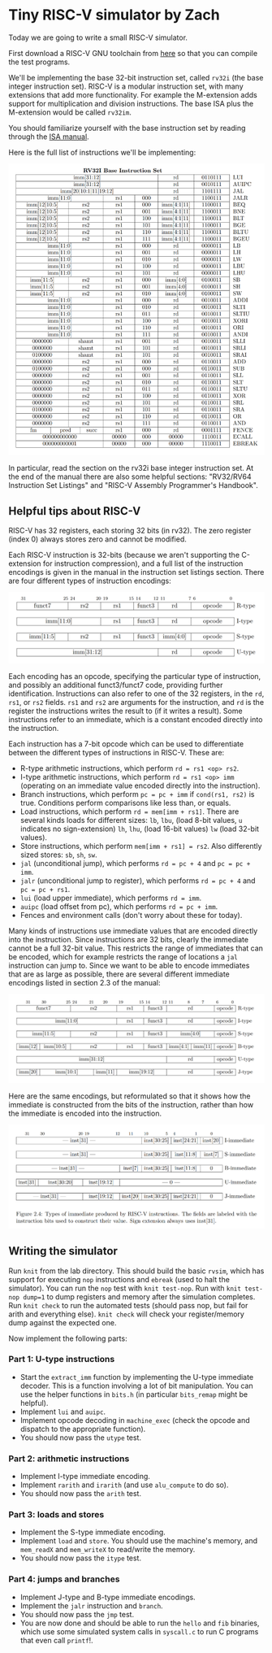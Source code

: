 # Tiny RISC-V simulator by Zach

Today we are going to write a small RISC-V simulator.

First download a RISC-V GNU toolchain from
[here](https://github.com/zyedidia/riscv-gnu-toolchain-prebuilt/releases/tag/v1)
so that you can compile the test programs.

We'll be implementing the base 32-bit instruction set, called `rv32i` (the base
integer instruction set). RISC-V is a modular instruction set, with many
extensions that add more functionality. For example the M-extension adds
support for multiplication and division instructions. The base ISA plus the
M-extension would be called `rv32im`.

You should familiarize yourself with the base instruction set by reading through
the [ISA manual](https://www.scs.stanford.edu/~zyedidia/docs/riscv-spec.pdf).

Here is the full list of instructions we'll be implementing:

![riscv-inst](img/riscv-inst.png)

In particular, read the section on the rv32i base integer instruction set. At
the end of the manual there are also some helpful sections: "RV32/RV64
Instruction Set Listings" and "RISC-V Assembly Programmer's Handbook".

## Helpful tips about RISC-V

RISC-V has 32 registers, each storing 32 bits (in rv32). The zero register
(index 0) always stores zero and cannot be modified.

Each RISC-V instruction is 32-bits (because we aren't supporting the
C-extension for instruction compression), and a full list of the instruction
encodings is given in the manual in the instruction set listings section. There
are four different types of instruction encodings:

![riscv-encoding](img/riscv-encoding.png)

Each encoding has an opcode, specifying the particular type of instruction, and
possibly an additional funct3/funct7 code, providing further identification.
Instructions can also refer to one of the 32 registers, in the `rd`, `rs1`, or
`rs2` fields. `rs1` and `rs2` are arguments for the instruction, and `rd` is
the register the instructions writes the result to (if it writes a result).
Some instructions refer to an immediate, which is a constant encoded directly
into the instruction.

Each instruction has a 7-bit opcode which can be used to differentiate between
the different types of instructions in RISC-V. These are:

* R-type arithmetic instructions, which perform `rd = rs1 <op> rs2`.
* I-type arithmetic instructions, which perform `rd = rs1 <op> imm` (operating
  on an immediate value encoded directly into the instruction).
* Branch instructions, which perform `pc = pc + imm` if `cond(rs1, rs2)` is
  true. Conditions perform comparisons like less than, or equals.
* Load instructions, which perform `rd = mem[imm + rs1]`. There are several
  kinds loads for different sizes: `lb`, `lbu`, (load 8-bit values, `u`
  indicates no sign-extension) `lh`, `lhu`, (load 16-bit values) `lw` (load
  32-bit values).
* Store instructions, which perform `mem[imm + rs1] = rs2`. Also differently
  sized stores: `sb`, `sh`, `sw`.
* `jal` (unconditional jump), which performs `rd = pc + 4` and `pc = pc + imm`.
* `jalr` (unconditional jump to register), which performs `rd = pc + 4` and `pc = pc + rs1`.
* `lui` (load upper immediate), which performs `rd = imm`.
* `auipc` (load offset from pc), which performs `rd = pc + imm`.
* Fences and environment calls (don't worry about these for today).

Many kinds of instructions use immediate values that are encoded directly into
the instruction. Since instructions are 32 bits, clearly the immediate cannot
be a full 32-bit value. This restricts the range of immediates that can be
encoded, which for example restricts the range of locations a `jal` instruction
can jump to. Since we want to be able to encode immediates that are as large as
possible, there are several different immediate encodings listed in section 2.3
of the manual:

![riscv-imm-encoding](img/riscv-imm-encoding.png)

Here are the same encodings, but reformulated so that it shows how the
immediate is constructed from the bits of the instruction, rather than how the
immediate is encoded into the instruction.

![riscv-imm-encoding2](img/riscv-imm-encoding2.png)

## Writing the simulator

Run `knit` from the lab directory. This should build the basic `rvsim`, which
has support for executing `nop` instructions and `ebreak` (used to halt the
simulator). You can run the `nop` test with `knit test-nop`. Run with `knit
test-nop dump=1` to dump registers and memory after the simulation completes.
Run `knit check` to run the automated tests (should pass nop, but fail for
arith and everything else). `knit check` will check your register/memory dump
against the expected one.

Now implement the following parts:

### Part 1: U-type instructions

* Start the `extract_imm` function by implementing the U-type immediate
  decoder. This is a function involving a lot of bit manipulation. You can use
  the helper functions in `bits.h` (in particular `bits_remap` might be
  helpful).
* Implement `lui` and `auipc`.
* Implement opcode decoding in `machine_exec` (check the opcode and dispatch to
  the appropriate function).
* You should now pass the `utype` test.

### Part 2: arithmetic instructions

* Implement I-type immediate encoding.
* Implement `rarith` and `irarith` (and use `alu_compute` to do so).
* You should now pass the `arith` test.

### Part 3: loads and stores

* Implement the S-type immediate encoding.
* Implement `load` and `store`. You should use the machine's memory, and
  `mem_readX` and `mem_writeX` to read/write the memory.
* You should now pass the `itype` test.

### Part 4: jumps and branches

* Implement J-type and B-type immediate encodings.
* Implement the `jalr` instruction and `branch`.
* You should now pass the `jmp` test.
* You are now done and should be able to run the `hello` and `fib` binaries,
  which use some simulated system calls in `syscall.c` to run C programs that
  even call `printf`!.
